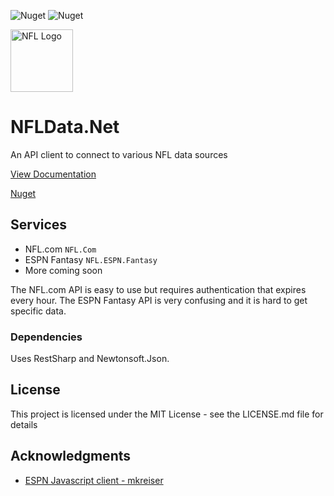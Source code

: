 ![Nuget](https://img.shields.io/nuget/v/NFLData.net) ![Nuget](https://img.shields.io/nuget/dt/NFLData.net)

<img src="https://raw.githubusercontent.com/brianbaldner/NFL.net/master/files/nfllogo.png" alt="NFL Logo" width="100"/>

# NFLData.Net

An API client to connect to various NFL data sources

[View Documentation](https://github.com/brianbaldner/NFLData.net/wiki/Documentation)

[Nuget](https://www.nuget.org/packages/NFLData.net/)

## Services
* NFL.com `NFL.Com`
* ESPN Fantasy `NFL.ESPN.Fantasy`
* More coming soon

The NFL.com API is easy to use but requires authentication that expires every hour. The ESPN Fantasy API is very confusing and it is hard to get specific data. 

### Dependencies

Uses RestSharp and Newtonsoft.Json.


## License

This project is licensed under the MIT License - see the LICENSE.md file for details

## Acknowledgments

* [ESPN Javascript client - mkreiser](https://github.com/mkreiser/ESPN-Fantasy-Football-API)
